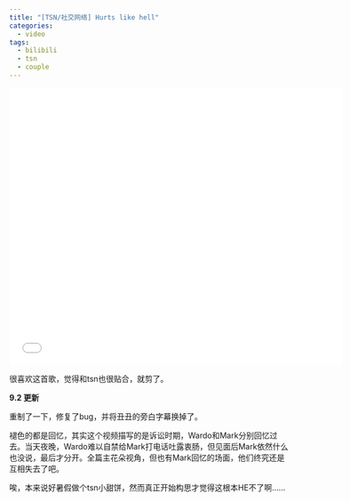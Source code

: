 ```yaml
---
title: "[TSN/社交网络] Hurts like hell"
categories:
  - video
tags:
  - bilibili
  - tsn
  - couple
---
```


<iframe width="600" height="500"  src="//player.bilibili.com/player.html?aid=4993277&cid=18255701&page=1" scrolling="no" border="0" frameborder="no" framespacing="0" allowfullscreen="true"> </iframe>


很喜欢这首歌，觉得和tsn也很贴合，就剪了。


**9.2 更新** 

重制了一下，修复了bug，并将丑丑的旁白字幕换掉了。

褪色的都是回忆，其实这个视频描写的是诉讼时期，Wardo和Mark分别回忆过去。当天夜晚，Wardo难以自禁给Mark打电话吐露衷肠，但见面后Mark依然什么也没说，最后才分开。全篇主花朵视角，但也有Mark回忆的场面，他们终究还是互相失去了吧。

唉，本来说好暑假做个tsn小甜饼，然而真正开始构思才觉得这根本HE不了啊......